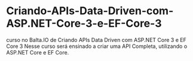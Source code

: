 # Criando-APIs-Data-Driven-com-ASP.NET-Core-3-e-EF-Core-3
curso no Balta.IO de Criando APIs Data Driven com ASP.NET Core 3 e EF Core 3
Nesse curso será ensinado a criar uma API Completa, utilizando o ASP.NET Core e EF Core.
